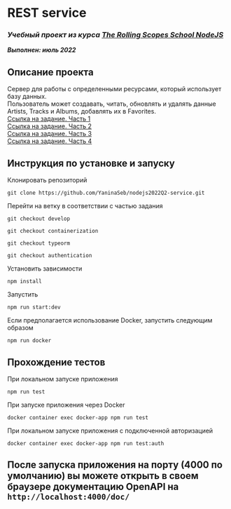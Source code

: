 # REST service

### ***Учебный проект из курса [The Rolling Scopes School  NodeJS](https://rs.school/nodejs/)***  
***Выполнен:  июль 2022***  

## Описание проекта
Сервер для работы с определенными ресурсами, который использует базу данных.   
Пользователь может создавать, читать, обновлять и удалять данные Artists, Tracks и Albums, добавлять их в Favorites.  
[Ссылка на задание. Часть 1](https://github.com/AlreadyBored/nodejs-assignments/blob/main/assignments/rest-service/assignment.md)   
[Ссылка на задание. Часть 2](https://github.com/AlreadyBored/nodejs-assignments/blob/main/assignments/containerization/assignment.md)   
[Ссылка на задание. Часть 3](https://github.com/AlreadyBored/nodejs-assignments/blob/main/assignments/database-orm/score.md)   
[Ссылка на задание. Часть 4](https://github.com/AlreadyBored/nodejs-assignments/blob/main/assignments/authentication/assignment.md)   


## Инструкция по установке и запуску
Клонировать репозиторий

   ```git clone https://github.com/YaninaSeb/nodejs2022Q2-service.git```   

Перейти на ветку в соответствии с частью задания

   ```git checkout develop```   

   ```git checkout containerization```   

   ```git checkout typeorm```   

   ```git checkout authentication```   

Установить зависимости   

   ```npm install```   

Запустить     

   ```npm run start:dev``` 
   
Если предполагается использование Docker, запустить следующим образом

   ```npm run docker``` 


## Прохождение тестов

При локальном запуске приложения   

    npm run test   

При запуске приложения через Docker   

    docker container exec docker-app npm run test   

При локальном запуске приложения с подключенной авторизацией   

    docker container exec docker-app npm run test:auth   



## После запуска приложения на порту (4000 по умолчанию) вы можете открыть в своем браузере документацию OpenAPI на ```http://localhost:4000/doc/```

